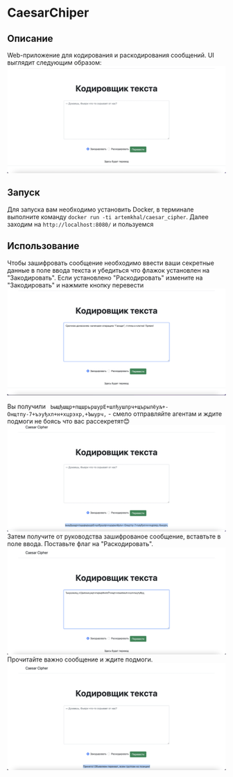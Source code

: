 # CaesarChiper

## Описание
Web-приложение для кодирования и раскодирования сообщений. UI выглядит следующим образом:
![Alt-текст](https://raw.githubusercontent.com/artemkhal/CaesarChipher/main/src/main/resources/images/start_page.png "Пример")


## Запуск
Для запуска вам необходимо установить Docker, в терминале выполните команду `docker run -ti artemkhal/caesar_cipher`. Далее заходим на `http://localhost:8080/` и пользуемся

## Использование
Чтобы зашифровать сообщение необходимо ввести ваши секретные данные в поле ввода текста и убедиться что флажок установлен на "Закодировать". Если установлено "Раскодировать" измените на "Закодировать" и нажмите кнопку перевести
![Alt-текст](https://github.com/artemkhal/CaesarChipher/blob/main/src/main/resources/images/chipher.png?raw=true "Пример")

Вы получили ` Ьыщђшщр+пщшрьршурE+шлђушлрч+щърылёуљ+-Онщтпу-7+ъэуђхл+н+хцрэхр,+Ъыурч,` - смело отправляйте агентам и ждите подмоги не боясь что вас рассекретят:blush:
![Alt-текст](https://github.com/artemkhal/CaesarChipher/blob/main/src/main/resources/images/chipher_compl.png?raw=true "Пример")
Затем получите от руководства зашифрованое сообщение, вставтьте в поле ввода. Поставьте флаг на "Раскодировать".
![Alt-текст](https://github.com/artemkhal/CaesarChipher/blob/main/src/main/resources/images/dechipher.png?raw=true "Пример")
Прочитайте важно сообщение и ждите подмоги.
![Alt-текст](https://github.com/artemkhal/CaesarChipher/blob/main/src/main/resources/images/dechipher_compl.png?raw=true "Пример")
